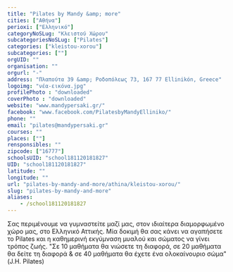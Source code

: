 ```yaml
---
title: "Pilates by Mandy &amp; more"
cities: ["Αθήνα"]
perioxi: ["Ελληνικό"]
categoryNoSLug: "Κλειστού Χώρου"
subcategoriesNoSLug: ["Pilates"]
categories: ["kleistou-xorou"]
subcategories: [""]
orgUID: ""
organisation: ""
orgurl: "-"
address: "Πλαπούτα 39 &amp; Ροδοπόλεως 73, 167 77 Ellinikón, Greece"
logoimg: "νέα-εικόνα.jpg"
profilePhoto : "downloaded"
coverPhoto : "downloaded"
website: "www.mandypersaki.gr/"
facebook: "www.facebook.com/PilatesbyMandyElliniko/"
phone: ""
email: "pilates@mandypersaki.gr"
courses: ""
places: [""]
rensponsibles: ""
zipcode: ["16777"]
schoolsUID: "school181120181827"
UID: "school181120181827"
latitude: ""
longitude: ""
url: "pilates-by-mandy-and-more/athina/kleistou-xorou/"
slug: "pilates-by-mandy-and-more"
aliases:
    - /school181120181827
---
```





Σας περιμένουμε να γυμναστείτε μαζί μας, στον ιδιαίτερα διαμορφωμένο χώρο μας, στο Ελληνικό Αττικής. Μία δοκιμή θα σας κάνει να αγαπήσετε το Pilates και η καθημερινή εκγύμναση μυαλού και σώματος να γίνει τρόπος ζωής. &quot;Σε 10 μαθήματα θα νιώσετε τη διαφορά, σε 20 μαθήματα θα δείτε τη διαφορά &amp; σε 40 μαθήματα θα έχετε ένα ολοκαίνουριο σώμα&quot; (J.H. Pilates)